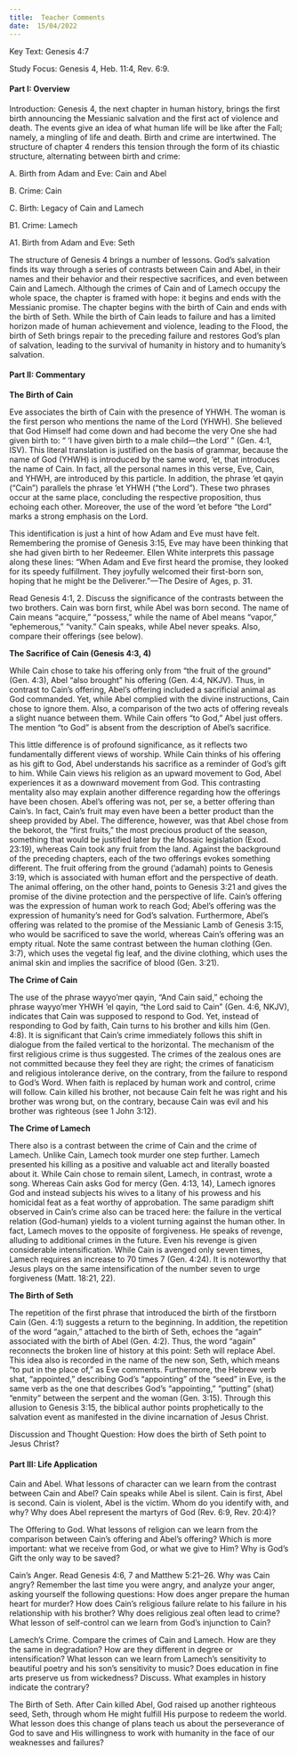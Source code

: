 ```yaml
---
title:  Teacher Comments
date:  15/04/2022
---
```


Key Text: Genesis 4:7

Study Focus: Genesis 4, Heb. 11:4, Rev. 6:9.

#### Part I: Overview

Introduction: Genesis 4, the next chapter in human history, brings the first birth announcing the Messianic salvation and the first act of violence and death. The events give an idea of what human life will be like after the Fall; namely, a mingling of life and death. Birth and crime are intertwined. The structure of chapter 4 renders this tension through the form of its chiastic structure, alternating between birth and crime:

A. Birth from Adam and Eve: Cain and Abel

B. Crime: Cain

C. Birth: Legacy of Cain and Lamech

B1. Crime: Lamech

A1. Birth from Adam and Eve: Seth

The structure of Genesis 4 brings a number of lessons. God’s salvation finds its way through a series of contrasts between Cain and Abel, in their names and their behavior and their respective sacrifices, and even between Cain and Lamech. Although the crimes of Cain and of Lamech occupy the whole space, the chapter is framed with hope: it begins and ends with the Messianic promise. The chapter begins with the birth of Cain and ends with the birth of Seth. While the birth of Cain leads to failure and has a limited horizon made of human achievement and violence, leading to the Flood, the birth of Seth brings repair to the preceding failure and restores God’s plan of salvation, leading to the survival of humanity in history and to humanity’s salvation.

#### Part II: Commentary

**The Birth of Cain**

Eve associates the birth of Cain with the presence of YHWH. The woman is the first person who mentions the name of the Lord (YHWH). She believed that God Himself had come down and had become the very One she had given birth to: “ ‘I have given birth to a male child—the Lord’ ” (Gen. 4:1, ISV). This literal translation is justified on the basis of grammar, because the name of God (YHWH) is introduced by the same word, ’et, that introduces the name of Cain. In fact, all the personal names in this verse, Eve, Cain, and YHWH, are introduced by this particle. In addition, the phrase ’et qayin (“Cain”) parallels the phrase ’et YHWH (“the Lord”). These two phrases occur at the same place, concluding the respective proposition, thus echoing each other. Moreover, the use of the word ’et before “the Lord” marks a strong emphasis on the Lord.

This identification is just a hint of how Adam and Eve must have felt. Remembering the promise of Genesis 3:15, Eve may have been thinking that she had given birth to her Redeemer. Ellen White interprets this passage along these lines: “When Adam and Eve first heard the promise, they looked for its speedy fulfillment. They joyfully welcomed their first-born son, hoping that he might be the Deliverer.”—The Desire of Ages, p. 31.

Read Genesis 4:1, 2. Discuss the significance of the contrasts between the two brothers. Cain was born first, while Abel was born second. The name of Cain means “acquire,” “possess,” while the name of Abel means “vapor,” “ephemerous,” “vanity.” Cain speaks, while Abel never speaks. Also, compare their offerings (see below).

**The Sacrifice of Cain (Genesis 4:3, 4)**

While Cain chose to take his offering only from “the fruit of the ground” (Gen. 4:3), Abel “also brought” his offering (Gen. 4:4, NKJV). Thus, in contrast to Cain’s offering, Abel’s offering included a sacrificial animal as God commanded. Yet, while Abel complied with the divine instructions, Cain chose to ignore them. Also, a comparison of the two acts of offering reveals a slight nuance between them. While Cain offers “to God,” Abel just offers. The mention “to God” is absent from the description of Abel’s sacrifice.

This little difference is of profound significance, as it reflects two fundamentally different views of worship. While Cain thinks of his offering as his gift to God, Abel understands his sacrifice as a reminder of God’s gift to him. While Cain views his religion as an upward movement to God, Abel experiences it as a downward movement from God. This contrasting mentality also may explain another difference regarding how the offerings have been chosen. Abel’s offering was not, per se, a better offering than Cain’s. In fact, Cain’s fruit may even have been a better product than the sheep provided by Abel. The difference, however, was that Abel chose from the bekorot, the “first fruits,” the most precious product of the season, something that would be justified later by the Mosaic legislation (Exod. 23:19), whereas Cain took any fruit from the land. Against the background of the preceding chapters, each of the two offerings evokes something different. The fruit offering from the ground (’adamah) points to Genesis 3:19, which is associated with human effort and the perspective of death. The animal offering, on the other hand, points to Genesis 3:21 and gives the promise of the divine protection and the perspective of life. Cain’s offering was the expression of human work to reach God; Abel’s offering was the expression of humanity’s need for God’s salvation. Furthermore, Abel’s offering was related to the promise of the Messianic Lamb of Genesis 3:15, who would be sacrificed to save the world, whereas Cain’s offering was an empty ritual. Note the same contrast between the human clothing (Gen. 3:7), which uses the vegetal fig leaf, and the divine clothing, which uses the animal skin and implies the sacrifice of blood (Gen. 3:21).

**The Crime of Cain**

The use of the phrase wayyo’mer qayin, “And Cain said,” echoing the phrase wayyo’mer YHWH ’el qayin, “the Lord said to Cain” (Gen. 4:6, NKJV), indicates that Cain was supposed to respond to God. Yet, instead of responding to God by faith, Cain turns to his brother and kills him (Gen. 4:8). It is significant that Cain’s crime immediately follows this shift in dialogue from the failed vertical to the horizontal. The mechanism of the first religious crime is thus suggested. The crimes of the zealous ones are not committed because they feel they are right; the crimes of fanaticism and religious intolerance derive, on the contrary, from the failure to respond to God’s Word. When faith is replaced by human work and control, crime will follow. Cain killed his brother, not because Cain felt he was right and his brother was wrong but, on the contrary, because Cain was evil and his brother was righteous (see 1 John 3:12).

**The Crime of Lamech**

There also is a contrast between the crime of Cain and the crime of Lamech. Unlike Cain, Lamech took murder one step further. Lamech presented his killing as a positive and valuable act and literally boasted about it. While Cain chose to remain silent, Lamech, in contrast, wrote a song. Whereas Cain asks God for mercy (Gen. 4:13, 14), Lamech ignores God and instead subjects his wives to a litany of his prowess and his homicidal feat as a feat worthy of approbation. The same paradigm shift observed in Cain’s crime also can be traced here: the failure in the vertical relation (God-human) yields to a violent turning against the human other. In fact, Lamech moves to the opposite of forgiveness. He speaks of revenge, alluding to additional crimes in the future. Even his revenge is given considerable intensification. While Cain is avenged only seven times, Lamech requires an increase to 70 times 7 (Gen. 4:24). It is noteworthy that Jesus plays on the same intensification of the number seven to urge forgiveness (Matt. 18:21, 22).

**The Birth of Seth**

The repetition of the first phrase that introduced the birth of the firstborn Cain (Gen. 4:1) suggests a return to the beginning. In addition, the repetition of the word “again,” attached to the birth of Seth, echoes the “again” associated with the birth of Abel (Gen. 4:2). Thus, the word “again” reconnects the broken line of history at this point: Seth will replace Abel. This idea also is recorded in the name of the new son, Seth, which means “to put in the place of,” as Eve comments. Furthermore, the Hebrew verb shat, “appointed,” describing God’s “appointing” of the “seed” in Eve, is the same verb as the one that describes God’s “appointing,” “putting” (shat) “enmity” between the serpent and the woman (Gen. 3:15). Through this allusion to Genesis 3:15, the biblical author points prophetically to the salvation event as manifested in the divine incarnation of Jesus Christ.

Discussion and Thought Question: How does the birth of Seth point to Jesus Christ?

#### Part III: Life Application

Cain and Abel. What lessons of character can we learn from the contrast between Cain and Abel? Cain speaks while Abel is silent. Cain is first, Abel is second. Cain is violent, Abel is the victim. Whom do you identify with, and why? Why does Abel represent the martyrs of God (Rev. 6:9, Rev. 20:4)?

The Offering to God. What lessons of religion can we learn from the comparison between Cain’s offering and Abel’s offering? Which is more important: what we receive from God, or what we give to Him? Why is God’s Gift the only way to be saved?

Cain’s Anger. Read Genesis 4:6, 7 and Matthew 5:21–26. Why was Cain angry? Remember the last time you were angry, and analyze your anger, asking yourself the following questions: How does anger prepare the human heart for murder? How does Cain’s religious failure relate to his failure in his relationship with his brother? Why does religious zeal often lead to crime? What lesson of self-control can we learn from God’s injunction to Cain?

Lamech’s Crime. Compare the crimes of Cain and Lamech. How are they the same in degradation? How are they different in degree or intensification? What lesson can we learn from Lamech’s sensitivity to beautiful poetry and his son’s sensitivity to music? Does education in fine arts preserve us from wickedness? Discuss. What examples in history indicate the contrary?

The Birth of Seth. After Cain killed Abel, God raised up another righteous seed, Seth, through whom He might fulfill His purpose to redeem the world. What lesson does this change of plans teach us about the perseverance of God to save and His willingness to work with humanity in the face of our weaknesses and failures?